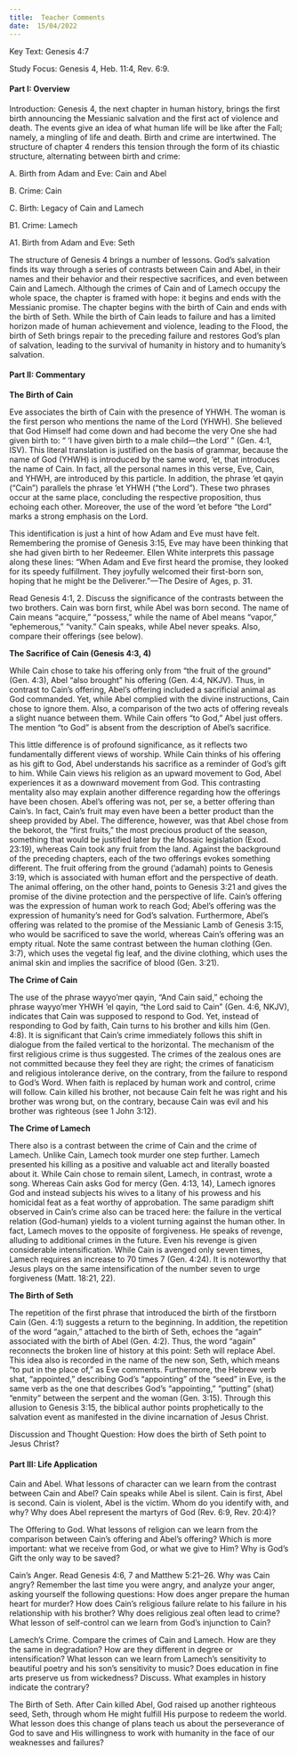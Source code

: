 ```yaml
---
title:  Teacher Comments
date:  15/04/2022
---
```


Key Text: Genesis 4:7

Study Focus: Genesis 4, Heb. 11:4, Rev. 6:9.

#### Part I: Overview

Introduction: Genesis 4, the next chapter in human history, brings the first birth announcing the Messianic salvation and the first act of violence and death. The events give an idea of what human life will be like after the Fall; namely, a mingling of life and death. Birth and crime are intertwined. The structure of chapter 4 renders this tension through the form of its chiastic structure, alternating between birth and crime:

A. Birth from Adam and Eve: Cain and Abel

B. Crime: Cain

C. Birth: Legacy of Cain and Lamech

B1. Crime: Lamech

A1. Birth from Adam and Eve: Seth

The structure of Genesis 4 brings a number of lessons. God’s salvation finds its way through a series of contrasts between Cain and Abel, in their names and their behavior and their respective sacrifices, and even between Cain and Lamech. Although the crimes of Cain and of Lamech occupy the whole space, the chapter is framed with hope: it begins and ends with the Messianic promise. The chapter begins with the birth of Cain and ends with the birth of Seth. While the birth of Cain leads to failure and has a limited horizon made of human achievement and violence, leading to the Flood, the birth of Seth brings repair to the preceding failure and restores God’s plan of salvation, leading to the survival of humanity in history and to humanity’s salvation.

#### Part II: Commentary

**The Birth of Cain**

Eve associates the birth of Cain with the presence of YHWH. The woman is the first person who mentions the name of the Lord (YHWH). She believed that God Himself had come down and had become the very One she had given birth to: “ ‘I have given birth to a male child—the Lord’ ” (Gen. 4:1, ISV). This literal translation is justified on the basis of grammar, because the name of God (YHWH) is introduced by the same word, ’et, that introduces the name of Cain. In fact, all the personal names in this verse, Eve, Cain, and YHWH, are introduced by this particle. In addition, the phrase ’et qayin (“Cain”) parallels the phrase ’et YHWH (“the Lord”). These two phrases occur at the same place, concluding the respective proposition, thus echoing each other. Moreover, the use of the word ’et before “the Lord” marks a strong emphasis on the Lord.

This identification is just a hint of how Adam and Eve must have felt. Remembering the promise of Genesis 3:15, Eve may have been thinking that she had given birth to her Redeemer. Ellen White interprets this passage along these lines: “When Adam and Eve first heard the promise, they looked for its speedy fulfillment. They joyfully welcomed their first-born son, hoping that he might be the Deliverer.”—The Desire of Ages, p. 31.

Read Genesis 4:1, 2. Discuss the significance of the contrasts between the two brothers. Cain was born first, while Abel was born second. The name of Cain means “acquire,” “possess,” while the name of Abel means “vapor,” “ephemerous,” “vanity.” Cain speaks, while Abel never speaks. Also, compare their offerings (see below).

**The Sacrifice of Cain (Genesis 4:3, 4)**

While Cain chose to take his offering only from “the fruit of the ground” (Gen. 4:3), Abel “also brought” his offering (Gen. 4:4, NKJV). Thus, in contrast to Cain’s offering, Abel’s offering included a sacrificial animal as God commanded. Yet, while Abel complied with the divine instructions, Cain chose to ignore them. Also, a comparison of the two acts of offering reveals a slight nuance between them. While Cain offers “to God,” Abel just offers. The mention “to God” is absent from the description of Abel’s sacrifice.

This little difference is of profound significance, as it reflects two fundamentally different views of worship. While Cain thinks of his offering as his gift to God, Abel understands his sacrifice as a reminder of God’s gift to him. While Cain views his religion as an upward movement to God, Abel experiences it as a downward movement from God. This contrasting mentality also may explain another difference regarding how the offerings have been chosen. Abel’s offering was not, per se, a better offering than Cain’s. In fact, Cain’s fruit may even have been a better product than the sheep provided by Abel. The difference, however, was that Abel chose from the bekorot, the “first fruits,” the most precious product of the season, something that would be justified later by the Mosaic legislation (Exod. 23:19), whereas Cain took any fruit from the land. Against the background of the preceding chapters, each of the two offerings evokes something different. The fruit offering from the ground (’adamah) points to Genesis 3:19, which is associated with human effort and the perspective of death. The animal offering, on the other hand, points to Genesis 3:21 and gives the promise of the divine protection and the perspective of life. Cain’s offering was the expression of human work to reach God; Abel’s offering was the expression of humanity’s need for God’s salvation. Furthermore, Abel’s offering was related to the promise of the Messianic Lamb of Genesis 3:15, who would be sacrificed to save the world, whereas Cain’s offering was an empty ritual. Note the same contrast between the human clothing (Gen. 3:7), which uses the vegetal fig leaf, and the divine clothing, which uses the animal skin and implies the sacrifice of blood (Gen. 3:21).

**The Crime of Cain**

The use of the phrase wayyo’mer qayin, “And Cain said,” echoing the phrase wayyo’mer YHWH ’el qayin, “the Lord said to Cain” (Gen. 4:6, NKJV), indicates that Cain was supposed to respond to God. Yet, instead of responding to God by faith, Cain turns to his brother and kills him (Gen. 4:8). It is significant that Cain’s crime immediately follows this shift in dialogue from the failed vertical to the horizontal. The mechanism of the first religious crime is thus suggested. The crimes of the zealous ones are not committed because they feel they are right; the crimes of fanaticism and religious intolerance derive, on the contrary, from the failure to respond to God’s Word. When faith is replaced by human work and control, crime will follow. Cain killed his brother, not because Cain felt he was right and his brother was wrong but, on the contrary, because Cain was evil and his brother was righteous (see 1 John 3:12).

**The Crime of Lamech**

There also is a contrast between the crime of Cain and the crime of Lamech. Unlike Cain, Lamech took murder one step further. Lamech presented his killing as a positive and valuable act and literally boasted about it. While Cain chose to remain silent, Lamech, in contrast, wrote a song. Whereas Cain asks God for mercy (Gen. 4:13, 14), Lamech ignores God and instead subjects his wives to a litany of his prowess and his homicidal feat as a feat worthy of approbation. The same paradigm shift observed in Cain’s crime also can be traced here: the failure in the vertical relation (God-human) yields to a violent turning against the human other. In fact, Lamech moves to the opposite of forgiveness. He speaks of revenge, alluding to additional crimes in the future. Even his revenge is given considerable intensification. While Cain is avenged only seven times, Lamech requires an increase to 70 times 7 (Gen. 4:24). It is noteworthy that Jesus plays on the same intensification of the number seven to urge forgiveness (Matt. 18:21, 22).

**The Birth of Seth**

The repetition of the first phrase that introduced the birth of the firstborn Cain (Gen. 4:1) suggests a return to the beginning. In addition, the repetition of the word “again,” attached to the birth of Seth, echoes the “again” associated with the birth of Abel (Gen. 4:2). Thus, the word “again” reconnects the broken line of history at this point: Seth will replace Abel. This idea also is recorded in the name of the new son, Seth, which means “to put in the place of,” as Eve comments. Furthermore, the Hebrew verb shat, “appointed,” describing God’s “appointing” of the “seed” in Eve, is the same verb as the one that describes God’s “appointing,” “putting” (shat) “enmity” between the serpent and the woman (Gen. 3:15). Through this allusion to Genesis 3:15, the biblical author points prophetically to the salvation event as manifested in the divine incarnation of Jesus Christ.

Discussion and Thought Question: How does the birth of Seth point to Jesus Christ?

#### Part III: Life Application

Cain and Abel. What lessons of character can we learn from the contrast between Cain and Abel? Cain speaks while Abel is silent. Cain is first, Abel is second. Cain is violent, Abel is the victim. Whom do you identify with, and why? Why does Abel represent the martyrs of God (Rev. 6:9, Rev. 20:4)?

The Offering to God. What lessons of religion can we learn from the comparison between Cain’s offering and Abel’s offering? Which is more important: what we receive from God, or what we give to Him? Why is God’s Gift the only way to be saved?

Cain’s Anger. Read Genesis 4:6, 7 and Matthew 5:21–26. Why was Cain angry? Remember the last time you were angry, and analyze your anger, asking yourself the following questions: How does anger prepare the human heart for murder? How does Cain’s religious failure relate to his failure in his relationship with his brother? Why does religious zeal often lead to crime? What lesson of self-control can we learn from God’s injunction to Cain?

Lamech’s Crime. Compare the crimes of Cain and Lamech. How are they the same in degradation? How are they different in degree or intensification? What lesson can we learn from Lamech’s sensitivity to beautiful poetry and his son’s sensitivity to music? Does education in fine arts preserve us from wickedness? Discuss. What examples in history indicate the contrary?

The Birth of Seth. After Cain killed Abel, God raised up another righteous seed, Seth, through whom He might fulfill His purpose to redeem the world. What lesson does this change of plans teach us about the perseverance of God to save and His willingness to work with humanity in the face of our weaknesses and failures?